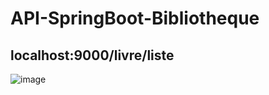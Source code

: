 # API-SpringBoot-Bibliotheque

## localhost:9000/livre/liste
![image](https://user-images.githubusercontent.com/101357738/210616348-a713ffde-032b-46e1-a54a-7cc5f725fbdb.png)
